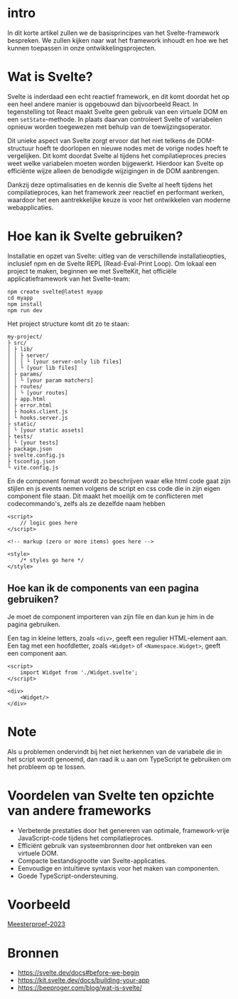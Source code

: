 # intro
In dit korte artikel zullen we de basisprincipes van het Svelte-framework bespreken. We zullen kijken naar wat het framework inhoudt en hoe we het kunnen toepassen in onze ontwikkelingsprojecten.

# Wat is Svelte?
Svelte is inderdaad een echt reactief framework, en dit komt doordat het op een heel andere manier is opgebouwd dan bijvoorbeeld React. In tegenstelling tot React maakt Svelte geen gebruik van een virtuele DOM en een `setState`-methode. In plaats daarvan controleert Svelte of variabelen opnieuw worden toegewezen met behulp van de toewijzingsoperator.

Dit unieke aspect van Svelte zorgt ervoor dat het niet telkens de DOM-structuur hoeft te doorlopen en nieuwe nodes met de vorige nodes hoeft te vergelijken. Dit komt doordat Svelte al tijdens het compilatieproces precies weet welke variabelen moeten worden bijgewerkt. Hierdoor kan Svelte op efficiënte wijze alleen de benodigde wijzigingen in de DOM aanbrengen.

Dankzij deze optimalisaties en de kennis die Svelte al heeft tijdens het compilatieproces, kan het framework zeer reactief en performant werken, waardoor het een aantrekkelijke keuze is voor het ontwikkelen van moderne webapplicaties.

# Hoe kan ik Svelte gebruiken?
Installatie en opzet van Svelte: uitleg van de verschillende installatieopties, inclusief npm en de Svelte REPL (Read-Eval-Print Loop).
Om lokaal een project te maken, beginnen we met SvelteKit, het officiële applicatieframework van het Svelte-team:
```
npm create svelte@latest myapp
cd myapp
npm install
npm run dev
```
Het project structure komt dit zo te staan:
```
my-project/
├ src/
│ ├ lib/
│ │ ├ server/
│ │ │ └ [your server-only lib files]
│ │ └ [your lib files]
│ ├ params/
│ │ └ [your param matchers]
│ ├ routes/
│ │ └ [your routes]
│ ├ app.html
│ ├ error.html
│ ├ hooks.client.js
│ └ hooks.server.js
├ static/
│ └ [your static assets]
├ tests/
│ └ [your tests]
├ package.json
├ svelte.config.js
├ tsconfig.json
└ vite.config.js
```
En de component format wordt zo beschrijven waar elke html code gaat zijn stijlen en js events nemen volgens de script en css code die in zijn eigen component file staan.
Dit maakt het moeilijk om te conflicteren met codecommando's, zelfs als ze dezelfde naam hebben
```
<script>
	// logic goes here
</script>

<!-- markup (zero or more items) goes here -->

<style>
	/* styles go here */
</style>
```
## Hoe kan ik de components van een pagina gebruiken?
Je moet de component importeren van zijn file en dan kun je him in de pagina gebruiken.

Een tag in kleine letters, zoals ```<div>```, geeft een regulier HTML-element aan. Een tag met een hoofdletter, zoals ```<Widget>``` of ```<Namespace.Widget>```, geeft een component aan.
```
<script>
	import Widget from './Widget.svelte';
</script>

<div>
	<Widget/>
</div>
```

# Note
Als u problemen ondervindt bij het niet herkennen van de variabele die in het script wordt genoemd, dan raad ik u aan om TypeScript te gebruiken om het probleem op te lossen.

# Voordelen van Svelte ten opzichte van andere frameworks
- Verbeterde prestaties door het genereren van optimale, framework-vrije JavaScript-code tijdens het compilatieproces.
- Efficiënt gebruik van systeembronnen door het ontbreken van een virtuele DOM.
- Compacte bestandsgrootte van Svelte-applicaties.
- Eenvoudige en intuïtieve syntaxis voor het maken van componenten.
- Goede TypeScript-ondersteuning.

# Voorbeeld
[Meesterproef-2023](https://github.com/DutchEllie/meesterproef-2223)

# Bronnen
   - https://svelte.dev/docs#before-we-begin
   - https://kit.svelte.dev/docs/building-your-app
   - https://beeproger.com/blog/wat-is-svelte/
